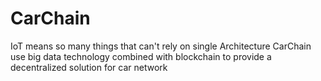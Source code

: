 # CarChain
IoT means so many things that can't rely on single Architecture
CarChain use big data technology combined with blockchain to provide a decentralized solution for car network
